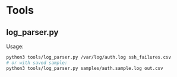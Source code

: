 # Tools

## log_parser.py
Usage:
```bash
python3 tools/log_parser.py /var/log/auth.log ssh_failures.csv
# or with saved sample:
python3 tools/log_parser.py samples/auth.sample.log out.csv
